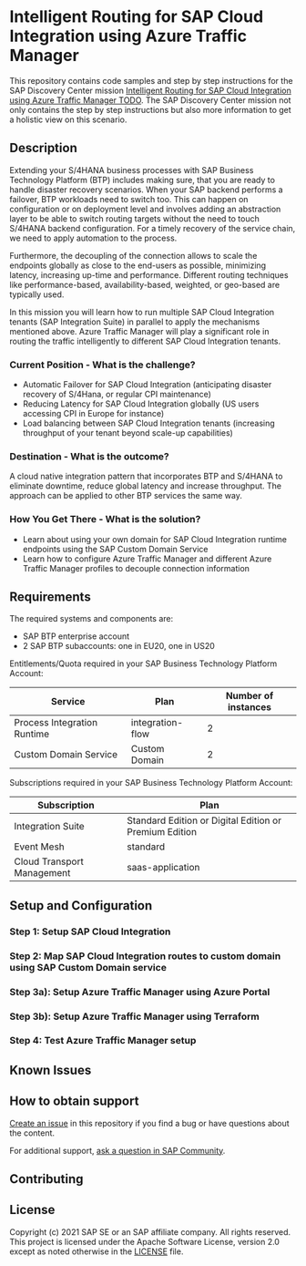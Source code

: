 # Intelligent Routing for SAP Cloud Integration using Azure Traffic Manager

This repository contains code samples and step by step instructions for the SAP Discovery Center mission [Intelligent Routing for SAP Cloud Integration using Azure Traffic Manager TODO](https://discovery-center.cloud.sap/). The SAP Discovery Center mission not only contains the step by step instructions but also more information to get a holistic view on this scenario. 

## Description

Extending your S/4HANA business processes with SAP Business Technology Platform (BTP) includes making sure, that you are ready to handle disaster recovery scenarios. When your SAP backend performs a failover, BTP workloads need to switch too. This can happen on configuration or on deployment level and involves adding an abstraction layer to be able to switch routing targets without the need to touch S/4HANA backend configuration. For a timely recovery of the service chain, we need to apply automation to the process.

Furthermore, the decoupling of the connection allows to scale the endpoints globally as close to the end-users as possible, minimizing latency, increasing up-time and performance. Different routing techniques like performance-based, availability-based, weighted, or geo-based are typically used.

In this mission you will learn how to run multiple SAP Cloud Integration tenants (SAP Integration Suite) in parallel to apply the mechanisms mentioned above. Azure Traffic Manager will play a significant role in routing the traffic intelligently to different SAP Cloud Integration tenants.

### Current Position - What is the challenge?
- Automatic Failover for SAP Cloud Integration (anticipating disaster recovery of S/4Hana, or regular CPI maintenance)
- Reducing Latency for SAP Cloud Integration globally (US users accessing CPI in Europe for instance)
- Load balancing between SAP Cloud Integration tenants (increasing throughput of your tenant beyond scale-up capabilities)

### Destination - What is the outcome?
A cloud native integration pattern that incorporates BTP and S/4HANA to eliminate downtime, reduce global latency and increase throughput. The approach can be applied to other BTP services the same way.
### How You Get There - What is the solution?
- Learn about using your own domain for SAP Cloud Integration runtime endpoints using the SAP Custom Domain Service
- Learn how to configure Azure Traffic Manager and different Azure Traffic Manager profiles to decouple connection information

## Requirements
The required systems and components are:

- SAP BTP enterprise account
- 2 SAP BTP subaccounts: one in EU20, one in US20

Entitlements/Quota required in your SAP Business Technology Platform Account:

| Service                     | Plan             | Number of instances |
| --------------------------- | ---------------- | ------------------- |
| Process Integration Runtime | integration-flow | 2                   |
| Custom Domain Service       | Custom Domain    | 2                   |


Subscriptions required in your SAP Business Technology Platform Account:

| Subscription               | Plan                                                   |
| -------------------------- | ------------------------------------------------------ |
| Integration Suite          | Standard Edition or Digital Edition or Premium Edition |
| Event Mesh                 | standard                                               |
| Cloud Transport Management | saas-application                                       |

## Setup and Configuration

### Step 1: Setup SAP Cloud Integration

### Step 2: Map SAP Cloud Integration routes to custom domain using SAP Custom Domain service
### Step 3a): Setup Azure Traffic Manager using Azure Portal
### Step 3b): Setup Azure Traffic Manager using Terraform

### Step 4: Test Azure Traffic Manager setup

## Known Issues

## How to obtain support

[Create an issue](https://github.com/SAP-samples/<repository-name>/issues) in this repository if you find a bug or have questions about the content.
 
For additional support, [ask a question in SAP Community](https://answers.sap.com/questions/ask.html).

## Contributing

## License
Copyright (c) 2021 SAP SE or an SAP affiliate company. All rights reserved. This project is licensed under the Apache Software License, version 2.0 except as noted otherwise in the [LICENSE](LICENSES/Apache-2.0.txt) file.
